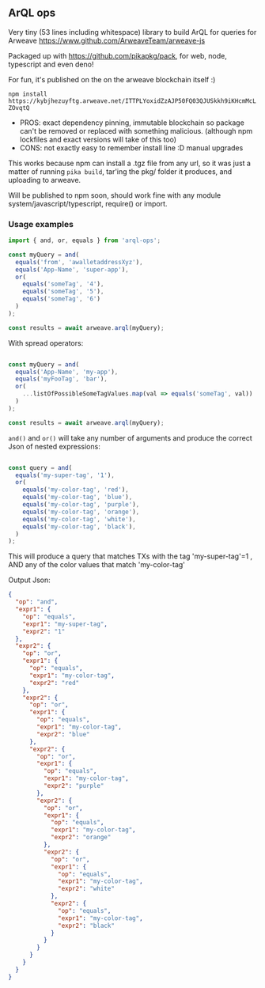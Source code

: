 
## ArQL ops

Very tiny (53 lines including whitespace) library to build ArQL for queries for Arweave <https://www.github.com/ArweaveTeam/arweave-js>

Packaged up with <https://github.com/pikapkg/pack>, for web, node, typescript and even deno! 

For fun, it's published on the on the arweave blockchain itself :)

`npm install https://kybjhezuyftg.arweave.net/ITTPLYoxidZzAJP50FQ03QJUSkkh9iKHcmMcLZOvqtQ` 

- PROS: exact dependency pinning, immutable blockchain so package can't be removed or 
        replaced with something malicious. (although npm lockfiles and exact versions will take of this too)
- CONS: not exactly easy to remember install line :D manual upgrades

This works because npm can install a .tgz file from any url, so it was just a matter of running `pika build`, tar'ing the pkg/ folder it produces, and uploading to arweave.

Will be published to npm soon, should work fine with any module system/javascript/typescript, require() or import.


### Usage examples


```typescript
import { and, or, equals } from 'arql-ops';

const myQuery = and(
  equals('from', 'awalletaddressXyz'),
  equals('App-Name', 'super-app'),
  or(
    equals('someTag', '4'),
    equals('someTag', '5'),
    equals('someTag', '6')
  )
);

const results = await arweave.arql(myQuery);

```


With spread operators:

```typescript

const myQuery = and(
  equals('App-Name', 'my-app'), 
  equals('myFooTag', 'bar'),
  or(
    ...listOfPossibleSomeTagValues.map(val => equals('someTag', val))
  )
);

const results = await arweave.arql(myQuery);

```

`and()` and `or()` will take any number of arguments and produce the correct Json of nested expressions: 

```typescript

const query = and(
  equals('my-super-tag', '1'),
  or(                                     
    equals('my-color-tag', 'red'), 
    equals('my-color-tag', 'blue'),
    equals('my-color-tag', 'purple'),
    equals('my-color-tag', 'orange'),
    equals('my-color-tag', 'white'),
    equals('my-color-tag', 'black'),
  )
);

```

This will produce a query that matches TXs with the tag 'my-super-tag'=1 , AND any of the color values that match 'my-color-tag' 


Output Json:

```json
{
  "op": "and",
  "expr1": {
    "op": "equals",
    "expr1": "my-super-tag",
    "expr2": "1"
  },
  "expr2": {
    "op": "or",
    "expr1": {
      "op": "equals",
      "expr1": "my-color-tag",
      "expr2": "red"
    },
    "expr2": {
      "op": "or",
      "expr1": {
        "op": "equals",
        "expr1": "my-color-tag",
        "expr2": "blue"
      },
      "expr2": {
        "op": "or",
        "expr1": {
          "op": "equals",
          "expr1": "my-color-tag",
          "expr2": "purple"
        },
        "expr2": {
          "op": "or",
          "expr1": {
            "op": "equals",
            "expr1": "my-color-tag",
            "expr2": "orange"
          },
          "expr2": {
            "op": "or",
            "expr1": {
              "op": "equals",
              "expr1": "my-color-tag",
              "expr2": "white"
            },
            "expr2": {
              "op": "equals",
              "expr1": "my-color-tag",
              "expr2": "black"
            }
          }
        }
      }
    }
  }
}

```





 
